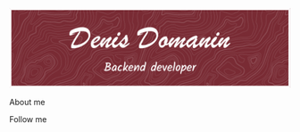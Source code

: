 [![Header](https://github.com/sietebonduy/sietebonduy/blob/main/assets/github-header-image(2).png)](https://github.com/sietebonduy)

About me

Follow me